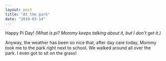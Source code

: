 ```yaml
---
layout: post
title: "At the park"
date: "2019-03-14"
---
```


Happy Pi Day! _(What is pi? Mommy keeps talking about it, but I don't get it.)_

Anyway, the weather has been so nice that, after day care today, Mommy took me to the park right next to school. We walked around all over the park. I even got to sit on the grass!
